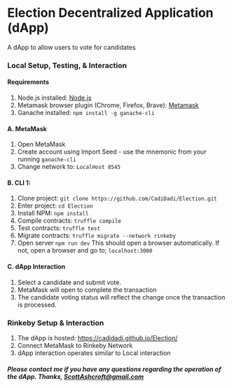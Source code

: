 # Election Decentralized Application (dApp)

A dApp to allow users to vote for candidates

### Local Setup, Testing, & Interaction

#### Requirements
1. Node.js installed: [Node.js](https://nodejs.org/en/)
2. Metamask browser plugin (Chrome, Firefox, Brave): [Metamask](https://metamask.io/)
3. Ganache installed: ```npm install -g ganache-cli```

#### A. MetaMask
1. Open MetaMask
2. Create account using Import Seed - use the mnemonic from your running ```ganache-cli```
3. Change network to: ```LocalHost 8545``` 

#### B. CLI 1:
1. Clone project: ```git clone https://github.com/CadiDadi/Election.git```
2. Enter project: ```cd Election```
3. Install NPM: ```npm install```
4. Compile contracts: ```truffle compile```
5. Test contracts: ```truffle test```
6. Migrate contracts: ```truffle migrate --network rinkeby```
7. Open server ```npm run dev```  This should open a browser automatically. If not, open a browser and go to; ```localhost:3000```

#### C. dApp Interaction

1. Select a candidate and submit vote.
2. MetaMask will open to complete the transaction
3. The candidate voting status will reflect the change once the transaction is processed.

### Rinkeby Setup & Interaction

1. The dApp is hosted:  https://cadidadi.github.io/Election/
2. Connect MetaMask to Rinkeby Network
3. dApp interaction operates similar to Local interaction

##### Please contact me if you have any questions regarding the operation of the dApp. Thanks, ScottAshcroft@gmail.com
